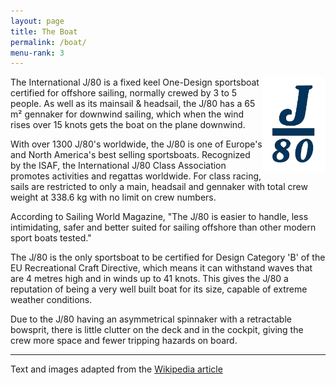 ```yaml
---
layout: page
title: The Boat
permalink: /boat/
menu-rank: 3
---
```


<img align="right" src="/img/J_80_blue.svg" alt="J/80 Class Sign" width="20%">
The International J/80 is a fixed keel One-Design sportsboat certified for offshore sailing, normally crewed by 3 to 5 people. As well as its mainsail & headsail, the J/80 has a 65 m² gennaker for downwind sailing, which when the wind rises over 15 knots gets the boat on the plane downwind.

With over 1300 J/80's worldwide, the J/80 is one of Europe's and North America's best selling sportsboats. Recognized by the ISAF, the International J/80 Class Association promotes activities and regattas worldwide. For class racing, sails are restricted to only a main, headsail and gennaker with total crew weight at 338.6 kg with no limit on crew numbers.

According to Sailing World Magazine, "The J/80 is easier to handle, less intimidating, safer and better suited for sailing offshore than other modern sport boats tested."

The J/80 is the only sportsboat to be certified for Design Category 'B' of the EU Recreational Craft Directive, which means it can withstand waves that are 4 metres high and in winds up to 41 knots. This gives the J/80 a reputation of being a very well built boat for its size, capable of extreme weather conditions.

Due to the J/80 having an asymmetrical spinnaker with a retractable bowsprit, there is little clutter on the deck and in the cockpit, giving the crew more space and fewer tripping hazards on board.

----
Text and images adapted from the [Wikipedia article](https://en.wikipedia.org/wiki/J/80)
